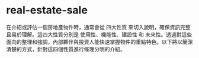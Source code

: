 # real-estate-sale
在介紹或評估一個房地產物件時，通常會從 四大性質 來切入說明，確保資訊完整且易於理解。這四大性質分別是 使用性、機能性、建設性 和 未來性。透過對這些面向的整理和強調，內部夥伴與投資人能快速掌握物件的重點特色。以下將以簡潔清楚的方式，針對這四個性質進行條理分明的介紹。
